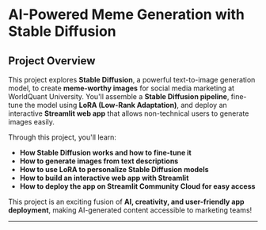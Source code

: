 # AI-Powered Meme Generation with Stable Diffusion  

## Project Overview  

This project explores **Stable Diffusion**, a powerful text-to-image generation model, to create **meme-worthy images** for social media marketing at WorldQuant University. You'll assemble a **Stable Diffusion pipeline**, fine-tune the model using **LoRA (Low-Rank Adaptation)**, and deploy an interactive **Streamlit web app** that allows non-technical users to generate images easily.  

Through this project, you'll learn:  

- **How Stable Diffusion works and how to fine-tune it**  
- **How to generate images from text descriptions**  
- **How to use LoRA to personalize Stable Diffusion models**  
- **How to build an interactive web app with Streamlit**  
- **How to deploy the app on Streamlit Community Cloud for easy access**  

This project is an exciting fusion of **AI, creativity, and user-friendly app deployment**, making AI-generated content accessible to marketing teams!  

---  